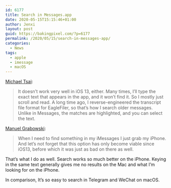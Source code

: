 ```yaml
---
id: 6177
title: Search in Messages.app
date: 2020-05-15T15:15:46+01:00
author: Jenxi
layout: post
guid: https://bakingpixel.com/?p=6177
permalink: /2020/05/15/search-in-messages-app/
categories:
  - News
tags:
  - apple
  - imessage
  - macOS
---
```

[Michael Tsai](https://mjtsai.com/blog/2020/05/12/search-in-messages-app/):

<blockquote class="wp-block-quote">
  <p>
    It doesn’t work very well in iOS 13, either. Many times, I’ll type the exact text that appears in the app, and it won’t find it. So I mostly just scroll and read. A long time ago, I reverse-engineered the transcript file format for EagleFiler, so that’s how I search older messages. Unlike in Messages, the matches are highlighted, and you can select the text.
  </p>
</blockquote>

[Manuel Grabowski](https://annoying.technology/posts/d7ab5efbd3e37c96/):

<blockquote class="wp-block-quote">
  <p>
    When I need to find something in my iMessages I just grab my iPhone. And let’s not forget that this option has only become viable since iOS13, before which it was just as bad on there as well.
  </p>
</blockquote>

That&#8217;s what I do as well. Search works so much better on the iPhone. Keying in the same text generally gives me no results on the Mac and what I&#8217;m looking for on the iPhone.

In comparison, It&#8217;s so easy to search in Telegram and WeChat on macOS.